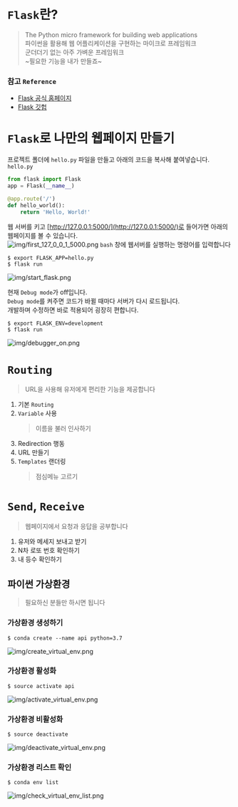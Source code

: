 # `Flask`란?
> The Python micro framework for building web applications  
> 파이썬을 활용해 웹 어플리케이션을 구현하는 마이크로 프레임워크  
> 군더더기 없는 아주 가벼운 프레임워크  
> ~필요한 기능을 내가 만들죠~  

### 참고 `Reference`
* [Flask 공식 홈페이지](https://flask.palletsprojects.com/en/1.1.x/)
* [Flask 깃헙](https://github.com/pallets/flask)


# `Flask`로 나만의 웹페이지 만들기
프로젝트 폴더에 `hello.py` 파일을 만들고 아래의 코드을 복사해 붙여넣습니다.  
`hello.py`  
```python
from flask import Flask
app = Flask(__name__)

@app.route('/')
def hello_world():
    return 'Hello, World!'
```
웹 서버를 키고 [http://127.0.0.1:5000/](http://127.0.0.1:5000/)로 들어가면 아래의 웹페이지를 볼 수 있습니다.  
![img/first_127_0_0_1_5000.png](img/first_127_0_0_1_5000.png)
`bash` 창에 웹서버를 실행하는 명령어를 입력합니다
```console
$ export FLASK_APP=hello.py
$ flask run
```
![img/start_flask.png](img/start_flask.png)

현재 `Debug mode`가 off입니다.  
`Debug mode`를 켜주면 코드가 바뀔 때마다 서버가 다시 로드됩니다.  
개발하며 수정하면 바로 적용되어 굉장히 편합니다.  
```console
$ export FLASK_ENV=development
$ flask run
```
![img/debugger_on.png](img/debugger_on.png)



# `Routing`
> URL을 사용해 유저에게 편리한 기능을 제공합니다

1. 기본 `Routing`
2. `Variable` 사용
    > 이름을 불러 인사하기
3. Redirection 행동
4. URL 만들기
5. `Templates` 랜더링
    > 점심메뉴 고르기


# `Send`, `Receive` 
> 웹페이지에서 요청과 응답을 공부합니다

1. 유저와 메세지 보내고 받기
2. N차 로또 번호 확인하기
3. 내 등수 확인하기


## 파이썬 가상환경
> 필요하신 분들만 하시면 됩니다
### 가상환경 생성하기
```console
$ conda create --name api python=3.7
```
![img/create_virtual_env.png](img/create_virtual_env.png)
### 가상환경 활성화
```console
$ source activate api
```
![img/activate_virtual_env.png](img/activate_virtual_env.png)
### 가상환경 비활성화
```console
$ source deactivate
```
![img/deactivate_virtual_env.png](img/deactivate_virtual_env.png)
### 가상환경 리스트 확인
```console
$ conda env list
```
![img/check_virtual_env_list.png](img/check_virtual_env_list.png)

